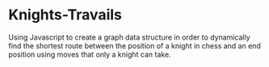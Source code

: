 # Knights-Travails
Using Javascript to create a graph data structure in order to dynamically find the shortest route between the position of a knight in chess and an end position using moves that only a knight can take.

